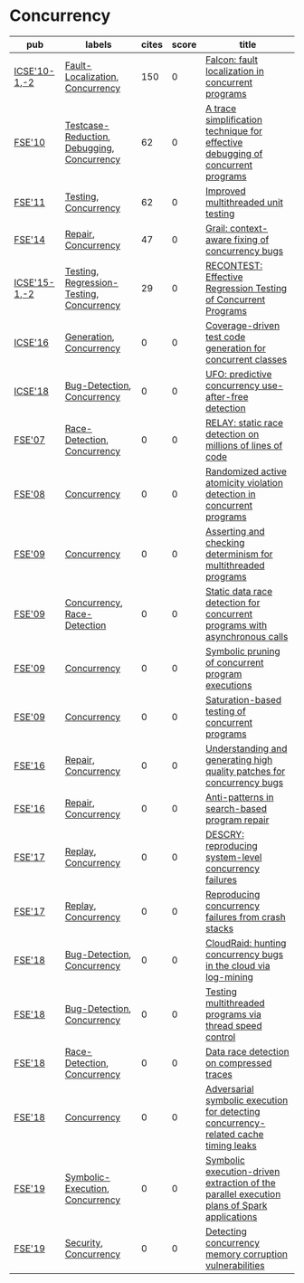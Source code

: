 # Concurrency

|pub|labels|cites|score|title|
|---|------|-----|-----|-----|
|[ICSE'10-1](https://dblp.org/db/conf/icse/icse2010-1.html),[-2](ICSE'10)|[Fault-Localization](Fault-Localization.md), [Concurrency](Concurrency.md)|150|0|[Falcon: fault localization in concurrent programs](https://scholar.google.com/scholar?q=Falcon%3A+fault+localization+in+concurrent+programs)|
|[FSE'10](https://dblp.org/db/conf/sigsoft/fse2010.html)|[Testcase-Reduction](Testcase-Reduction.md), [Debugging](Debugging.md), [Concurrency](Concurrency.md)|62|0|[A trace simplification technique for effective debugging of concurrent programs](https://scholar.google.com/scholar?q=A+trace+simplification+technique+for+effective+debugging+of+concurrent+programs)|
|[FSE'11](https://dblp.org/db/conf/sigsoft/fse2011.html)|[Testing](Testing.md), [Concurrency](Concurrency.md)|62|0|[Improved multithreaded unit testing](https://scholar.google.com/scholar?q=Improved+multithreaded+unit+testing)|
|[FSE'14](https://dblp.org/db/conf/sigsoft/fse2014.html)|[Repair](Repair.md), [Concurrency](Concurrency.md)|47|0|[Grail: context-aware fixing of concurrency bugs](https://scholar.google.com/scholar?q=Grail%3A+context-aware+fixing+of+concurrency+bugs)|
|[ICSE'15-1](https://dblp.org/db/conf/icse/icse2015-1.html),[-2](ICSE'15)|[Testing](Testing.md), [Regression-Testing](Regression-Testing.md), [Concurrency](Concurrency.md)|29|0|[RECONTEST: Effective Regression Testing of Concurrent Programs](https://scholar.google.com/scholar?q=RECONTEST%3A+Effective+Regression+Testing+of+Concurrent+Programs)|
|[ICSE'16](https://dblp.org/db/conf/icse/icse2016.html)|[Generation](Generation.md), [Concurrency](Concurrency.md)|0|0|[Coverage-driven test code generation for concurrent classes](https://scholar.google.com/scholar?q=Coverage-driven+test+code+generation+for+concurrent+classes)|
|[ICSE'18](https://dblp.org/db/conf/icse/icse2018.html)|[Bug-Detection](Bug-Detection.md), [Concurrency](Concurrency.md)|0|0|[UFO: predictive concurrency use-after-free detection](https://scholar.google.com/scholar?q=UFO%3A+predictive+concurrency+use-after-free+detection)|
|[FSE'07](https://dblp.org/db/conf/sigsoft/fse2007.html)|[Race-Detection](Race-Detection.md), [Concurrency](Concurrency.md)|0|0|[RELAY: static race detection on millions of lines of code](https://scholar.google.com/scholar?q=RELAY%3A+static+race+detection+on+millions+of+lines+of+code)|
|[FSE'08](https://dblp.org/db/conf/sigsoft/fse2008.html)|[Concurrency](Concurrency.md)|0|0|[Randomized active atomicity violation detection in concurrent programs](https://scholar.google.com/scholar?q=Randomized+active+atomicity+violation+detection+in+concurrent+programs)|
|[FSE'09](https://dblp.org/db/conf/sigsoft/fse2009.html)|[Concurrency](Concurrency.md)|0|0|[Asserting and checking determinism for multithreaded programs](https://scholar.google.com/scholar?q=Asserting+and+checking+determinism+for+multithreaded+programs)|
|[FSE'09](https://dblp.org/db/conf/sigsoft/fse2009.html)|[Concurrency](Concurrency.md), [Race-Detection](Race-Detection.md)|0|0|[Static data race detection for concurrent programs with asynchronous calls](https://scholar.google.com/scholar?q=Static+data+race+detection+for+concurrent+programs+with+asynchronous+calls)|
|[FSE'09](https://dblp.org/db/conf/sigsoft/fse2009.html)|[Concurrency](Concurrency.md)|0|0|[Symbolic pruning of concurrent program executions](https://scholar.google.com/scholar?q=Symbolic+pruning+of+concurrent+program+executions)|
|[FSE'09](https://dblp.org/db/conf/sigsoft/fse2009.html)|[Concurrency](Concurrency.md)|0|0|[Saturation-based testing of concurrent programs](https://scholar.google.com/scholar?q=Saturation-based+testing+of+concurrent+programs)|
|[FSE'16](https://dblp.org/db/conf/sigsoft/fse2016.html)|[Repair](Repair.md), [Concurrency](Concurrency.md)|0|0|[Understanding and generating high quality patches for concurrency bugs](https://scholar.google.com/scholar?q=Understanding+and+generating+high+quality+patches+for+concurrency+bugs)|
|[FSE'16](https://dblp.org/db/conf/sigsoft/fse2016.html)|[Repair](Repair.md), [Concurrency](Concurrency.md)|0|0|[Anti-patterns in search-based program repair](https://scholar.google.com/scholar?q=Anti-patterns+in+search-based+program+repair)|
|[FSE'17](https://dblp.org/db/conf/sigsoft/fse2017.html)|[Replay](Replay.md), [Concurrency](Concurrency.md)|0|0|[DESCRY: reproducing system-level concurrency failures](https://scholar.google.com/scholar?q=DESCRY%3A+reproducing+system-level+concurrency+failures)|
|[FSE'17](https://dblp.org/db/conf/sigsoft/fse2017.html)|[Replay](Replay.md), [Concurrency](Concurrency.md)|0|0|[Reproducing concurrency failures from crash stacks](https://scholar.google.com/scholar?q=Reproducing+concurrency+failures+from+crash+stacks)|
|[FSE'18](https://dblp.org/db/conf/sigsoft/fse2018.html)|[Bug-Detection](Bug-Detection.md), [Concurrency](Concurrency.md)|0|0|[CloudRaid: hunting concurrency bugs in the cloud via log-mining](https://scholar.google.com/scholar?q=CloudRaid%3A+hunting+concurrency+bugs+in+the+cloud+via+log-mining)|
|[FSE'18](https://dblp.org/db/conf/sigsoft/fse2018.html)|[Bug-Detection](Bug-Detection.md), [Concurrency](Concurrency.md)|0|0|[Testing multithreaded programs via thread speed control](https://scholar.google.com/scholar?q=Testing+multithreaded+programs+via+thread+speed+control)|
|[FSE'18](https://dblp.org/db/conf/sigsoft/fse2018.html)|[Race-Detection](Race-Detection.md), [Concurrency](Concurrency.md)|0|0|[Data race detection on compressed traces](https://scholar.google.com/scholar?q=Data+race+detection+on+compressed+traces)|
|[FSE'18](https://dblp.org/db/conf/sigsoft/fse2018.html)|[Concurrency](Concurrency.md)|0|0|[Adversarial symbolic execution for detecting concurrency-related cache timing leaks](https://scholar.google.com/scholar?q=Adversarial+symbolic+execution+for+detecting+concurrency-related+cache+timing+leaks)|
|[FSE'19](https://dblp.org/db/conf/sigsoft/fse2019.html)|[Symbolic-Execution](Symbolic-Execution.md), [Concurrency](Concurrency.md)|0|0|[Symbolic execution-driven extraction of the parallel execution plans of Spark applications](https://scholar.google.com/scholar?q=Symbolic+execution-driven+extraction+of+the+parallel+execution+plans+of+Spark+applications)|
|[FSE'19](https://dblp.org/db/conf/sigsoft/fse2019.html)|[Security](Security.md), [Concurrency](Concurrency.md)|0|0|[Detecting concurrency memory corruption vulnerabilities](https://scholar.google.com/scholar?q=Detecting+concurrency+memory+corruption+vulnerabilities)|
